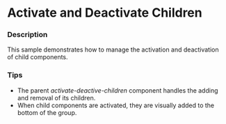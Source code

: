 ﻿# Activate and Deactivate Children

### Description
This sample demonstrates how to manage the activation and deactivation of child components.

### Tips
- The parent _activate-deactive-children_ component handles the adding and removal of its children.
- When child components are activated, they are visually added to the bottom of the group.